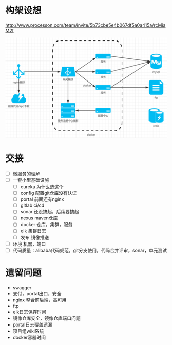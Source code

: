 # 构架设想

http://www.processon.com/team/invite/5b73cbe5e4b067df5a0a415a/rcMiaM2t

![1534996235371](./assets/1534996235371.png)

# 交接

- [ ] 微服务的理解
- [ ] 一套小型基础设施
  - [ ] eureka 为什么选这个
  - [ ] config 配置git仓库没有认证
  - [ ] portal 前面还有nginx
  - [ ] gitlab ci/cd
  - [ ] sonar 还没搞起，后续要搞起
  - [ ] nexus maven仓库
  - [ ] docker 仓库，集群，服务
  - [ ] elk 集群日志
  - [ ] 发布  镜像推送
- [ ] 环境 机器，端口
- [ ] 代码质量：alibaba代码规范，git分支使用，代码合并评审，sonar，单元测试

# 遗留问题

- swagger
- 支付，portal出口，安全
- nginx 整合前后端，高可用
- ftp
- elk日志保存时间
- 镜像仓库安全，镜像仓库端口问题
- portal日志覆盖遗漏
- 项目组wiki系统
- docker容器时间





